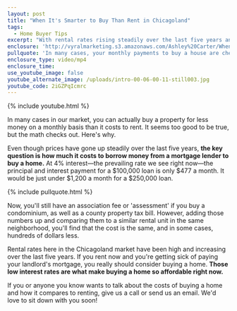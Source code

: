 ```yaml
---
layout: post
title: "When It's Smarter to Buy Than Rent in Chicagoland"
tags:
  - Home Buyer Tips
excerpt: "With rental rates rising steadily over the last five years and housing affordability so strong, we've reached a point where buying a home could actually be cheaper than renting."
enclosure: 'http://vyralmarketing.s3.amazonaws.com/Ashley%20Carter/When%20It%2527s%20Smarter%20to%20Buy%20Than%20Rent%20in%20Chicagoland.mp4'
pullquote: 'In many cases, your monthly payments to buy a house are cheaper than your rent.'
enclosure_type: video/mp4
enclosure_time:
use_youtube_image: false
youtube_alternate_image: /uploads/intro-00-06-00-11-still003.jpg
youtube_code: 2iGZPqIcmrc
---
```



{% include youtube.html %}

In many cases in our market, you can actually buy a property for less money on a monthly basis than it costs to rent. It seems too good to be true, but the math checks out. Here's why.

Even though prices have gone up steadily over the last five years, **the key question is how much it costs to borrow money from a mortgage lender to buy a home.** At 4% interest—the prevailing rate we see right now—the principal and interest payment for a $100,000 loan is only $477 a month. It would be just under $1,200 a month for a $250,000 loan.

{% include pullquote.html %}

Now, you'll still have an association fee or 'assessment' if you buy a condominium, as well as a county property tax bill. However, adding those numbers up and comparing them to a similar rental unit in the same neighborhood, you'll find that the cost is the same, and in some cases, hundreds of dollars less.

Rental rates here in the Chicagoland market have been high and increasing over the last five years. If you rent now and you're getting sick of paying your landlord's mortgage, you really should consider buying a home. **Those low interest rates are what make buying a home so affordable right now.**

If you or anyone you know wants to talk about the costs of buying a home and how it compares to renting, give us a call or send us an email. We'd love to sit down with you soon!